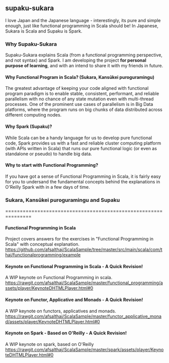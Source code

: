## supaku-sukara
I love Japan and the Japanese language - interestingly, its pure and simple enough, just like functional programming in Scala should be! In Japanese, Sukara is Scala and Supaku is Spark.

### Why Supaku-Sukara
Supaku-Sukara explains Scala (from a functional programming perspective, and not syntax) and Spark. I am developing the project **for personal purpose of learning**, and with an intend to share it with my friends in future.

#### Why Functional Program in Scala? (Sukara, Kansūkei puroguramingu)
The greatest advantage of keeping your code aligned with functional program paradigm is to enable stable, consistent, performant, and reliable parallelism with no chance of any state mutation even with multi-thread processes. One of the prominent use cases of parallelism is in Big Data platforms, where the program runs on big chunks of data distributed across different computing nodes. 

#### Why Spark (Supaku)?
While Scala can be a handy language for us to develop pure functional code, Spark provides us with a fast and reliable cluster computing platform (with APIs written in Scala) that runs our pure functional logic (or even as standalone or pseudo) to handle big data. 

#### Why to start with Functional Programming?
If you have got a sense of Functional Programming in Scala, it is fairly easy for you to undersand the fundamental concepts behind the explanations in O'Reilly Spark with in a few days of time.
### Sukara, Kansūkei puroguramingu and Supaku
===============================================================
#### Functional Programming in Scala
Project covers answers for the exercises in "Functional Programming in Scala" with conceptual explanation. 
https://github.com/afsalthaj/ScalaSample/tree/master/src/main/scala/com/thaj/functionalprogramming/example

#### Keynote on Functional Programming in Scala - A Quick Revision!
A WIP keynote on Functional Programming in scala.
https://rawgit.com/afsalthaj/ScalaSample/master/functional_programming/assets/player/KeynoteDHTMLPlayer.html#0

#### Keynote on Functor, Applicative and Monads - A Quick Revision!
A WIP keynote on functors, applicatives and monads.
https://rawgit.com/afsalthaj/ScalaSample/master/functor_applicative_monad/assets/player/KeynoteDHTMLPlayer.html#0

#### Keynote on Spark - Based on O'Reilly - A Quick Revision!
A WIP keynote on spark, based on O'Reilly
https://rawgit.com/afsalthaj/ScalaSample/master/spark/assets/player/KeynoteDHTMLPlayer.html#0
